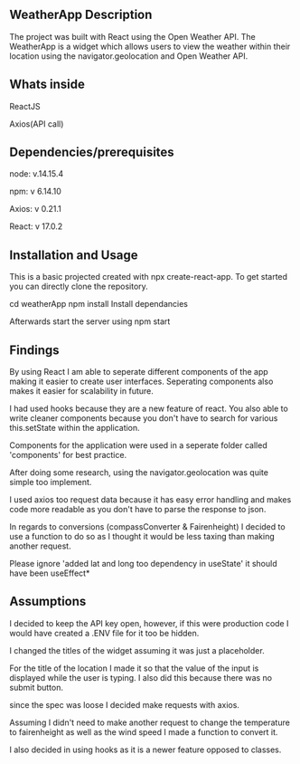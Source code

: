 
## **WeatherApp Description**
The project was built with React using the Open Weather API. The WeatherApp is a widget which allows users to view the weather within their location using the navigator.geolocation and Open Weather API.  



## Whats inside
ReactJS  

Axios(API call)


## Dependencies/prerequisites
node: v.14.15.4  

npm: v 6.14.10  

Axios: v 0.21.1

React: v 17.0.2


## Installation and Usage
This is a basic projected created with npx create-react-app. To get started you can directly clone the repository.

cd weatherApp
npm install 
Install dependancies 

Afterwards start the server using npm start


## Findings

By using React I am able to seperate different components of the app making it easier to create user interfaces. Seperating components also makes it easier for scalability in future. 

I had used hooks because they are a new feature of react. You also able to write cleaner components because you don't have to search for various this.setState within the application.

Components for the application were used in a seperate folder called 'components' for best practice.

After doing some research, using the navigator.geolocation was quite simple too implement.

I used axios too request data because it has easy error handling and makes code more readable as you don't have to parse the response to json. 

In regards to conversions (compassConverter & Fairenheight) I decided to use a function to do so as I thought it would be less taxing than making another request.

Please ignore 'added lat and long too dependency in useState' it should have been useEffect*

## Assumptions
I decided to keep the API key open, however, if this were production code I would have created a .ENV file for it too be hidden.  

I changed the titles of the widget assuming it was just a placeholder.  

For the title of the location I made it so that the value of the input is displayed while the user is typing. I also did this because there was no submit button.  

since the spec was loose I decided make requests with axios.

Assuming I didn't need to make another request to change the temperature to fairenheight as well as the wind speed I made a function to convert it.

I also decided in using hooks as it is a newer feature opposed to classes.
